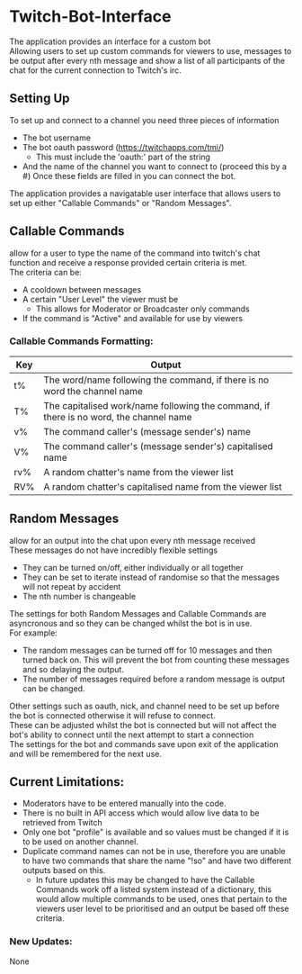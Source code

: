 # Twitch-Bot-Interface
The application provides an interface for a custom bot  
Allowing users to set up custom commands for viewers to use, messages to be output after every nth message and show a list of all participants of the chat for the current connection to Twitch's irc.  

## Setting Up
To set up and connect to a channel you need three pieces of information  
* The bot username
* The bot oauth password (https://twitchapps.com/tmi/)
  * This must include the 'oauth:' part of the string
* And the name of the channel you want to connect to (proceed this by a #)
Once these fields are filled in you can connect the bot.

The application provides a navigatable user interface that allows users to set up either "Callable Commands" or "Random Messages".  
## Callable Commands 
allow for a user to type the name of the command into twitch's chat function and receive a response provided certain criteria is met.  
The criteria can be:  
  * A cooldown between messages  
  * A certain "User Level" the viewer must be  
    * This allows for Moderator or Broadcaster only commands  
  * If the command is "Active" and available for use by viewers  
 
### Callable Commands Formatting:
Key | Output
---|------
t% | The word/name following the command, if there is no word the channel name
T% | The capitalised work/name following the command, if there is no word, the channel name
v% | The command caller's (message sender's) name
V% | The command caller's (message sender's) capitalised name
rv% | A random chatter's name from the viewer list
RV% | A random chatter's capitalised name from the viewer list

## Random Messages 
allow for an output into the chat upon every nth message received  
These messages do not have incredibly flexible settings  
  * They can be turned on/off, either individually or all together  
  * They can be set to iterate instead of randomise so that the messages will not repeat by accident  
  * The nth number is changeable  
  
The settings for both Random Messages and Callable Commands are asyncronous and so they can be changed whilst the bot is in use.  
For example:  
  * The random messages can be turned off for 10 messages and then turned back on. This will prevent the bot from counting these messages and so delaying the output.  
  * The number of messages required before a random message is output can be changed.  
  
Other settings such as oauth, nick, and channel need to be set up before the bot is connected otherwise it will refuse to connect.  
These can be adjusted whilst the bot is connected but will not affect the bot's ability to connect until the next attempt to start a connection  
The settings for the bot and commands save upon exit of the application and will be remembered for the next use.  

## Current Limitations:
* Moderators have to be entered manually into the code.  
* There is no built in API access which would allow live data to be retrieved from Twitch  
* Only one bot "profile" is available and so values must be changed if it is to be used on another channel.  
* Duplicate command names can not be in use, therefore you are unable to have two commands that share the name "!so" and have two different outputs based on this.  
  * In future updates this may be changed to have the Callable Commands work off a listed system instead of a dictionary, this would allow multiple commands to be used, ones that pertain to the viewers user level to be prioritised and an output be based off these criteria.  

### New Updates:
None
